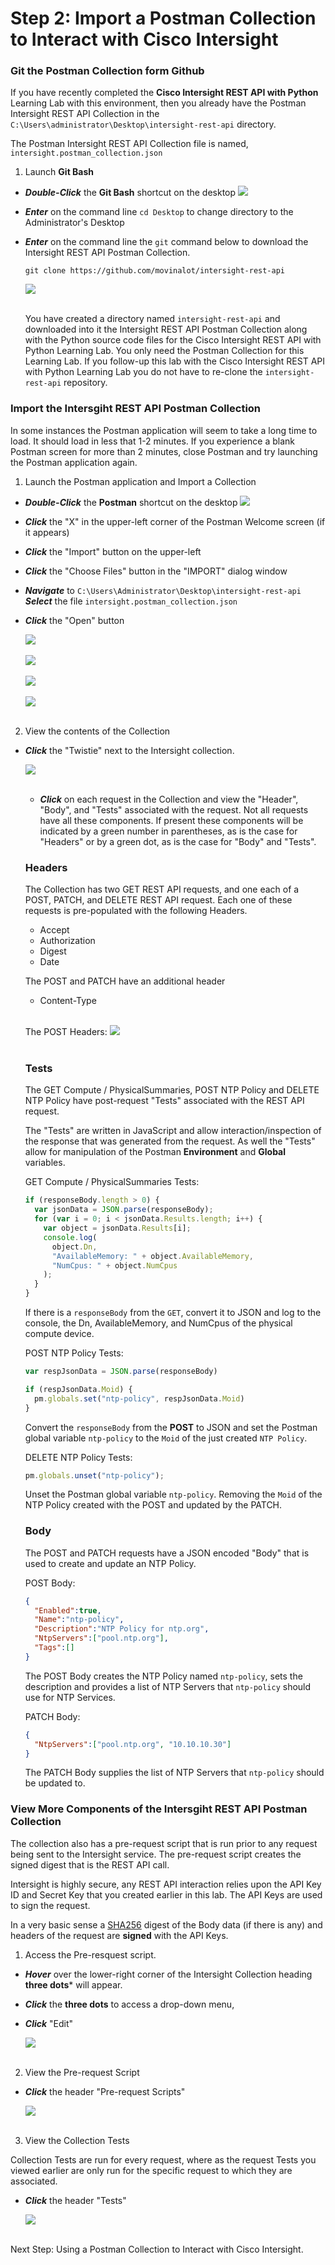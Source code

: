 # Step 2: Import a Postman Collection to Interact with Cisco Intersight

### Git the Postman Collection form Github
If you have recently completed the **Cisco Intersight REST API with Python** Learning Lab with this environment, then you already have the Postman Intersight REST API Collection in the `C:\Users\administrator\Desktop\intersight-rest-api` directory.

The Postman Intersight REST API Collection file is named, `intersight.postman_collection.json`

1. Launch **Git Bash**

  - ***Double-Click*** the **Git Bash** shortcut on the desktop ![](assets/images/image-15.jpg)

  - ***Enter*** on the command line `cd Desktop` to change directory to the Administrator's Desktop
  - ***Enter*** on the command line the `git` command below to download the Intersight REST API Postman Collection.

    `git clone https://github.com/movinalot/intersight-rest-api`

    ![](assets/images/image-16.jpg)<br/><br/>

    You have created a directory named `intersight-rest-api` and downloaded into it the Intersight REST API Postman Collection along with the Python source code files for the Cisco Intersight REST API with Python Learning Lab. You only need the Postman Collection for this Learning Lab. If you follow-up this lab with the Cisco Intersight REST API with Python Learning Lab you do not have to re-clone the `intersight-rest-api` repository.

### Import the Intersgiht REST API Postman Collection
In some instances the Postman application will seem to take a long time to load. It should load in less that 1-2 minutes.  If you experience a blank Postman screen for more than 2 minutes, close Postman and try launching the Postman application again.

1. Launch the Postman application and Import a Collection

  - ***Double-Click*** the **Postman** shortcut on the desktop ![](assets/images/image-14.jpg)
  - ***Click*** the "X" in the upper-left corner of the Postman Welcome screen (if it appears)
  - ***Click*** the "Import" button on the upper-left
  - ***Click*** the "Choose Files" button in the "IMPORT" dialog window
  - ***Navigate*** to `C:\Users\Administrator\Desktop\intersight-rest-api`
  ***Select*** the file `intersight.postman_collection.json`
  - ***Click*** the "Open" button

    ![](assets/images/image-17.jpg)<br/><br/>
    ![](assets/images/image-18.jpg)<br/><br/>
    ![](assets/images/image-19.jpg)<br/><br/>
    ![](assets/images/image-20.jpg)<br/><br/>

2. View the contents of the Collection

  - ***Click*** the "Twistie" next to the Intersight collection.

    ![](assets/images/image-21.jpg)<br/><br/>

    - ***Click*** on each request in the Collection and view the "Header", "Body", and "Tests" associated with the request.  Not all requests have all these components. If present these components will be indicated by a green number in parentheses, as is the case for "Headers" or by a green dot, as is the case for "Body" and "Tests".

    ### Headers

    The Collection has two GET REST API requests, and one each of a POST, PATCH, and DELETE REST API request. Each one of these requests is pre-populated with the following Headers.

      - Accept
      - Authorization
      - Digest
      - Date

    The POST and PATCH have an additional header

      - Content-Type<br/><br/>

    The POST Headers:
    ![](assets/images/image-22.jpg)<br/><br/>

    ### Tests

    The GET Compute / PhysicalSummaries, POST NTP Policy and DELETE NTP Policy have post-request "Tests" associated with the REST API request.

    The "Tests" are written in JavaScript and allow interaction/inspection of the response that was generated from the request. As well the "Tests" allow for manipulation of the Postman **Environment** and **Global** variables.

    GET Compute / PhysicalSummaries Tests:
    ```JavaScript
    if (responseBody.length > 0) {
      var jsonData = JSON.parse(responseBody);
      for (var i = 0; i < jsonData.Results.length; i++) {
        var object = jsonData.Results[i];
        console.log(
          object.Dn,
          "AvailableMemory: " + object.AvailableMemory,
          "NumCpus: " + object.NumCpus
        );
      }
    }
    ```

    If there is a `responseBody` from the `GET`, convert it to JSON and log to the console, the Dn, AvailableMemory, and NumCpus of the physical compute device.

    POST NTP Policy Tests:
    ```JavaScript
    var respJsonData = JSON.parse(responseBody)

    if (respJsonData.Moid) {
      pm.globals.set("ntp-policy", respJsonData.Moid)
    }
    ```

    Convert the `responseBody` from the **POST** to JSON and set the Postman global variable `ntp-policy` to the `Moid` of the just created `NTP Policy`.

    DELETE NTP Policy Tests:
    ```JavaScript
    pm.globals.unset("ntp-policy");
    ```

    Unset the Postman global variable `ntp-policy`. Removing the `Moid` of the NTP Policy created with the POST and updated by the PATCH.

    ### Body
    The POST and PATCH requests have a JSON encoded "Body" that is used to create and update an NTP Policy.

    POST Body:
    ```json
    {
      "Enabled":true,
      "Name":"ntp-policy",
      "Description":"NTP Policy for ntp.org",
      "NtpServers":["pool.ntp.org"],
      "Tags":[]
    }
    ```

    The POST Body creates the NTP Policy named `ntp-policy`, sets the description and provides a list of NTP Servers that `ntp-policy` should use for NTP Services.

    PATCH Body:
    ```json
    {
      "NtpServers":["pool.ntp.org", "10.10.10.30"]
    }
    ```

    The PATCH Body supplies the list of NTP Servers that `ntp-policy` should be updated to.

### View More Components of the Intersgiht REST API Postman Collection
The collection also has a pre-request script that is run prior to any request being sent to the Intersight service. The pre-request script creates the signed digest that is the REST API call.

Intersight is highly secure, any REST API interaction relies upon the API Key ID and Secret Key that you created earlier in this lab. The API Keys are used to sign the request.

In a very basic sense a [SHA256](https://en.wikipedia.org/wiki/SHA-2) digest of the Body data (if there is any) and headers of the request are **signed** with the API Keys.

1. Access the Pre-resquest script.

  - ***Hover*** over the lower-right corner of the Intersight Collection heading **three dots*** will appear.
  - ***Click*** the **three dots** to access a drop-down menu,
  - ***Click*** "Edit"

    ![](assets/images/image-23.jpg)<br/><br/>

2. View the Pre-request Script

  - ***Click*** the header "Pre-request Scripts"

    ![](assets/images/image-24.jpg)<br/><br/>

3. View the Collection Tests

  Collection Tests are run for every request, where as the request Tests you viewed earlier are only run for the specific request to which they are associated.

  - ***Click*** the header "Tests"

    ![](assets/images/image-25.jpg)<br/><br/>

Next Step: Using a Postman Collection to Interact with Cisco Intersight.
